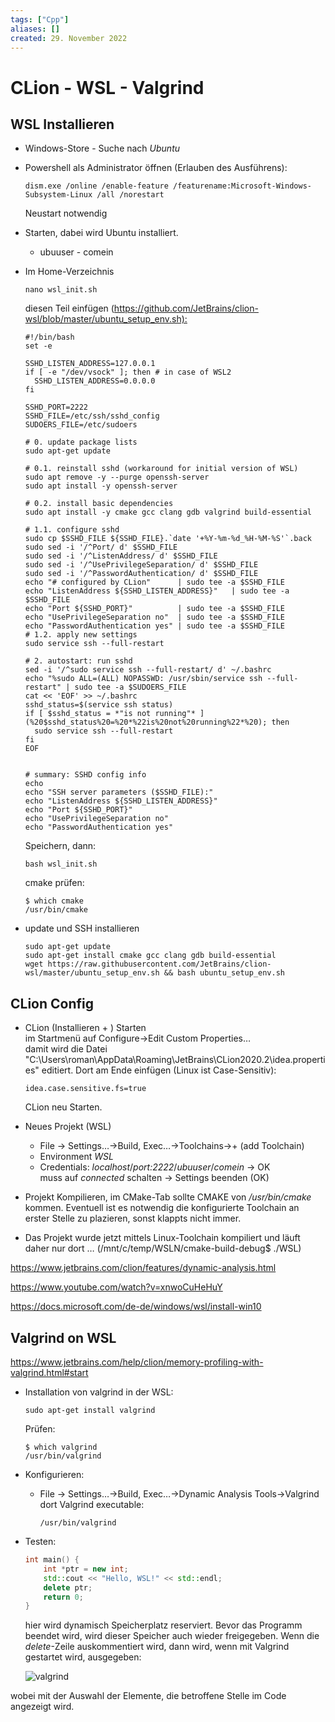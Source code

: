 ```yaml
---
tags: ["Cpp"]
aliases: []
created: 29. November 2022
---
```


# CLion - WSL - Valgrind

## WSL Installieren

- Windows-Store - Suche nach *Ubuntu*

- Powershell als Administrator öffnen (Erlauben des Ausführens):

  ```
  dism.exe /online /enable-feature /featurename:Microsoft-Windows-Subsystem-Linux /all /norestart
  ```

  Neustart notwendig
  
- Starten, dabei wird Ubuntu installiert.

  - ubuuser - comein

- Im Home-Verzeichnis

  ```
  nano wsl_init.sh
  ```

  diesen Teil einfügen (<https://github.com/JetBrains/clion-wsl/blob/master/ubuntu_setup_env.sh):>

  ```
  #!/bin/bash
  set -e
  
  SSHD_LISTEN_ADDRESS=127.0.0.1
  if [ -e "/dev/vsock" ]; then # in case of WSL2
  	SSHD_LISTEN_ADDRESS=0.0.0.0
  fi
  
  SSHD_PORT=2222
  SSHD_FILE=/etc/ssh/sshd_config
  SUDOERS_FILE=/etc/sudoers
    
  # 0. update package lists
  sudo apt-get update
  
  # 0.1. reinstall sshd (workaround for initial version of WSL)
  sudo apt remove -y --purge openssh-server
  sudo apt install -y openssh-server
  
  # 0.2. install basic dependencies
  sudo apt install -y cmake gcc clang gdb valgrind build-essential
  
  # 1.1. configure sshd
  sudo cp $SSHD_FILE ${SSHD_FILE}.`date '+%Y-%m-%d_%H-%M-%S'`.back
  sudo sed -i '/^Port/ d' $SSHD_FILE
  sudo sed -i '/^ListenAddress/ d' $SSHD_FILE
  sudo sed -i '/^UsePrivilegeSeparation/ d' $SSHD_FILE
  sudo sed -i '/^PasswordAuthentication/ d' $SSHD_FILE
  echo "# configured by CLion"      | sudo tee -a $SSHD_FILE
  echo "ListenAddress ${SSHD_LISTEN_ADDRESS}"	| sudo tee -a $SSHD_FILE
  echo "Port ${SSHD_PORT}"          | sudo tee -a $SSHD_FILE
  echo "UsePrivilegeSeparation no"  | sudo tee -a $SSHD_FILE
  echo "PasswordAuthentication yes" | sudo tee -a $SSHD_FILE
  # 1.2. apply new settings
  sudo service ssh --full-restart
    
  # 2. autostart: run sshd 
  sed -i '/^sudo service ssh --full-restart/ d' ~/.bashrc
  echo "%sudo ALL=(ALL) NOPASSWD: /usr/sbin/service ssh --full-restart" | sudo tee -a $SUDOERS_FILE
  cat << 'EOF' >> ~/.bashrc
  sshd_status=$(service ssh status)
  if [ $sshd_status = *"is not running"* ](%20$sshd_status%20=%20*%22is%20not%20running%22*%20); then
    sudo service ssh --full-restart
  fi
  EOF
    
  
  # summary: SSHD config info
  echo 
  echo "SSH server parameters ($SSHD_FILE):"
  echo "ListenAddress ${SSHD_LISTEN_ADDRESS}"
  echo "Port ${SSHD_PORT}"
  echo "UsePrivilegeSeparation no"
  echo "PasswordAuthentication yes"
  ```

  Speichern, dann:

  ```
  bash wsl_init.sh
  ```

  cmake prüfen:

  ```
  $ which cmake
  /usr/bin/cmake
  ```

- update und SSH installieren

  ```
  sudo apt-get update
  sudo apt-get install cmake gcc clang gdb build-essential
  wget https://raw.githubusercontent.com/JetBrains/clion-wsl/master/ubuntu_setup_env.sh && bash ubuntu_setup_env.sh
  ```

## CLion Config

- CLion (Installieren + ) Starten  
  im Startmenü auf Configure->Edit Custom Properties…  
  damit wird die Datei "C:\Users\roman\AppData\Roaming\JetBrains\CLion2020.2\idea.properties" editiert. Dort am Ende einfügen (Linux ist Case-Sensitiv):

  ```
  idea.case.sensitive.fs=true
  ```

  CLion neu Starten.

- Neues Projekt (WSL)

  - File -> Settings…->Build, Exec…->Toolchains->+ (add Toolchain)
  - Environment *WSL*
  - Credentials: *localhost*/*port:2222*/*ubuuser*/*comein* -> OK  
    muss auf *connected* schalten -> Settings beenden (OK)

- Projekt Kompilieren, im CMake-Tab sollte CMAKE von */usr/bin/cmake* kommen. Eventuell ist es notwendig die konfigurierte Toolchain an erster Stelle zu plazieren, sonst klappts nicht immer.

- Das Projekt wurde jetzt mittels Linux-Toolchain kompiliert und läuft daher nur dort … (/mnt/c/temp/WSLN/cmake-build-debug$ ./WSL)

<https://www.jetbrains.com/clion/features/dynamic-analysis.html>

<https://www.youtube.com/watch?v=xnwoCuHeHuY>

<https://docs.microsoft.com/de-de/windows/wsl/install-win10>

## Valgrind on WSL

<https://www.jetbrains.com/help/clion/memory-profiling-with-valgrind.html#start>

- Installation von valgrind in der WSL:

  ```
  sudo apt-get install valgrind
  ```

  Prüfen:

  ```
  $ which valgrind
  /usr/bin/valgrind
  ```

- Konfigurieren:

  - File -> Settings…->Build, Exec…->Dynamic Analysis Tools->Valgrind  
    dort Valgrind executable:

    ``` 
    /usr/bin/valgrind
    ```

- Testen:

  ```c++
  int main() {
      int *ptr = new int;
      std::cout << "Hello, WSL!" << std::endl;
      delete ptr;
      return 0;
  }
  ```

  hier wird dynamisch Speicherplatz reserviert. Bevor das Programm beendet wird, wird dieser Speicher auch wieder freigegeben. Wenn die *delete*-Zeile auskommentiert wird, dann wird, wenn mit Valgrind gestartet wird, ausgegeben:

  ![valgrind](assets/CLionWslValgrind.png)

wobei mit der Auswahl der Elemente, die betroffene Stelle im Code angezeigt wird.